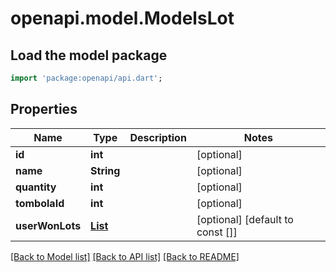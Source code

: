 # openapi.model.ModelsLot

## Load the model package
```dart
import 'package:openapi/api.dart';
```

## Properties
Name | Type | Description | Notes
------------ | ------------- | ------------- | -------------
**id** | **int** |  | [optional] 
**name** | **String** |  | [optional] 
**quantity** | **int** |  | [optional] 
**tombolaId** | **int** |  | [optional] 
**userWonLots** | [**List<ModelsUserWonLot>**](ModelsUserWonLot.md) |  | [optional] [default to const []]

[[Back to Model list]](../README.md#documentation-for-models) [[Back to API list]](../README.md#documentation-for-api-endpoints) [[Back to README]](../README.md)



